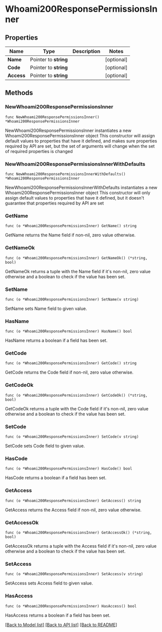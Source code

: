 # Whoami200ResponsePermissionsInner

## Properties

Name | Type | Description | Notes
------------ | ------------- | ------------- | -------------
**Name** | Pointer to **string** |  | [optional] 
**Code** | Pointer to **string** |  | [optional] 
**Access** | Pointer to **string** |  | [optional] 

## Methods

### NewWhoami200ResponsePermissionsInner

`func NewWhoami200ResponsePermissionsInner() *Whoami200ResponsePermissionsInner`

NewWhoami200ResponsePermissionsInner instantiates a new Whoami200ResponsePermissionsInner object
This constructor will assign default values to properties that have it defined,
and makes sure properties required by API are set, but the set of arguments
will change when the set of required properties is changed

### NewWhoami200ResponsePermissionsInnerWithDefaults

`func NewWhoami200ResponsePermissionsInnerWithDefaults() *Whoami200ResponsePermissionsInner`

NewWhoami200ResponsePermissionsInnerWithDefaults instantiates a new Whoami200ResponsePermissionsInner object
This constructor will only assign default values to properties that have it defined,
but it doesn't guarantee that properties required by API are set

### GetName

`func (o *Whoami200ResponsePermissionsInner) GetName() string`

GetName returns the Name field if non-nil, zero value otherwise.

### GetNameOk

`func (o *Whoami200ResponsePermissionsInner) GetNameOk() (*string, bool)`

GetNameOk returns a tuple with the Name field if it's non-nil, zero value otherwise
and a boolean to check if the value has been set.

### SetName

`func (o *Whoami200ResponsePermissionsInner) SetName(v string)`

SetName sets Name field to given value.

### HasName

`func (o *Whoami200ResponsePermissionsInner) HasName() bool`

HasName returns a boolean if a field has been set.

### GetCode

`func (o *Whoami200ResponsePermissionsInner) GetCode() string`

GetCode returns the Code field if non-nil, zero value otherwise.

### GetCodeOk

`func (o *Whoami200ResponsePermissionsInner) GetCodeOk() (*string, bool)`

GetCodeOk returns a tuple with the Code field if it's non-nil, zero value otherwise
and a boolean to check if the value has been set.

### SetCode

`func (o *Whoami200ResponsePermissionsInner) SetCode(v string)`

SetCode sets Code field to given value.

### HasCode

`func (o *Whoami200ResponsePermissionsInner) HasCode() bool`

HasCode returns a boolean if a field has been set.

### GetAccess

`func (o *Whoami200ResponsePermissionsInner) GetAccess() string`

GetAccess returns the Access field if non-nil, zero value otherwise.

### GetAccessOk

`func (o *Whoami200ResponsePermissionsInner) GetAccessOk() (*string, bool)`

GetAccessOk returns a tuple with the Access field if it's non-nil, zero value otherwise
and a boolean to check if the value has been set.

### SetAccess

`func (o *Whoami200ResponsePermissionsInner) SetAccess(v string)`

SetAccess sets Access field to given value.

### HasAccess

`func (o *Whoami200ResponsePermissionsInner) HasAccess() bool`

HasAccess returns a boolean if a field has been set.


[[Back to Model list]](../README.md#documentation-for-models) [[Back to API list]](../README.md#documentation-for-api-endpoints) [[Back to README]](../README.md)


